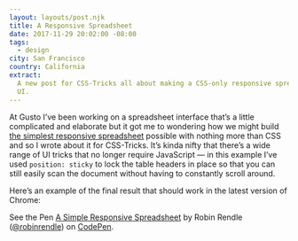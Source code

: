 ```yaml
---
layout: layouts/post.njk
title: A Responsive Spreadsheet
date: 2017-11-29 20:02:00 -08:00
tags:
  - design
city: San Francisco
country: California
extract:
  A new post for CSS-Tricks all about making a CSS-only responsive spreadsheet
  UI.
---
```


At Gusto I’ve been working on a spreadsheet interface that’s a little complicated and elaborate but it got me to wondering how we might build [the simplest responsive spreadsheet](https://css-tricks.com/idea-simple-responsive-spreadsheet/) possible with nothing more than CSS and so I wrote about it for CSS-Tricks. It’s kinda nifty that there’s a wide range of UI tricks that no longer require JavaScript — in this example I’ve used `position: sticky` to lock the table headers in place so that you can still easily scan the document without having to constantly scroll around.

Here’s an example of the final result that should work in the latest version of Chrome:

<p data-height="500" data-theme-id="0" data-slug-hash="NwzObg" data-default-tab="result" data-user="robinrendle" data-embed-version="2" data-pen-title="A Simple Responsive Spreadsheet" class="codepen">See the Pen <a href="https://codepen.io/robinrendle/pen/NwzObg/">A Simple Responsive Spreadsheet</a> by Robin Rendle (<a href="https://codepen.io/robinrendle">@robinrendle</a>) on <a href="https://codepen.io">CodePen</a>.</p>
<script async src="https://production-assets.codepen.io/assets/embed/ei.js"></script>
